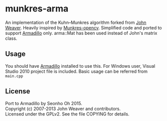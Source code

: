 munkres-arma
===========

An implementation of the Kuhn–Munkres algorithm forked from [John Weaver](http://saebyn.info/2007/05/22/munkres-code-v2/).
Heavily inspired by [Munkres-opencv](http://soimy.github.io/munkres-opencv/).
Simplified code and ported to support [Armadillo](http://arma.sourceforge.net/) only.
arma::Mat has been used instead of John's matrix class.

Usage
-----

You should have [Armadillo](http://arma.sourceforge.net/) installed to use this.
For Windows user, Visual Studio 2010 project file is included.
Basic usage can be referred from `main.cpp`

License
-------

Port to Armadillo by Seonho Oh 2015.  
Copyright (c) 2007-2013 John Weaver and contributors.  
Licensed under the GPLv2. See the file COPYING for details.